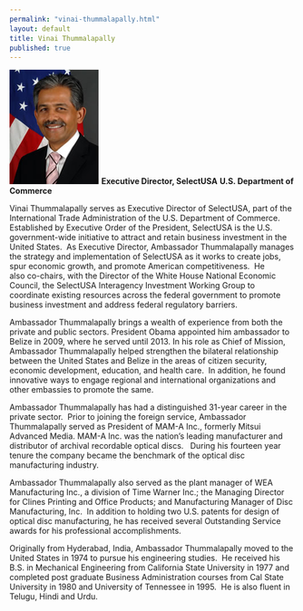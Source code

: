 ```yaml
---
permalink: "vinai-thummalapally.html"
layout: default
title: Vinai Thummalapally
published: true
---
```



<span class="imgright">![Vinai Thummalapally](images/vinai_thummalapally_0.jpg)
**Executive Director, SelectUSA**
**U.S. Department of Commerce**</span>


Vinai Thummalapally serves as Executive Director of SelectUSA, part of the International Trade Administration of the U.S. Department of Commerce.&nbsp; Established by Executive Order of the President, SelectUSA is&nbsp;the&nbsp;U.S. government-wide initiative&nbsp;to attract and retain business investment in the United States. &nbsp;As Executive Director, Ambassador Thummalapally manages the strategy and implementation of SelectUSA&nbsp;as it works&nbsp;to create jobs, spur economic growth, and promote American competitiveness. &nbsp;He also&nbsp;co-chairs, with the Director of the White House National Economic Council, the SelectUSA Interagency Investment Working Group to coordinate existing resources across the federal government to promote business investment and address federal regulatory&nbsp;barriers.&nbsp;&nbsp;

Ambassador Thummalapally brings a wealth of experience from both the private and public sectors. President Obama appointed him ambassador to Belize in 2009, where he served until 2013. In his role as Chief of Mission, Ambassador Thummalapally helped strengthen the bilateral relationship between the United States and Belize in the areas of citizen security, economic development, education, and health care.&nbsp; In addition, he found innovative ways to engage regional and international organizations and other embassies to promote the same. 

Ambassador Thummalapally has had a distinguished 31-year career in the private sector.&nbsp; Prior to joining the foreign service, Ambassador Thummalapally served as President of MAM-A Inc., formerly Mitsui Advanced Media. MAM-A Inc. was the nation’s leading manufacturer and distributor of archival recordable optical discs.&nbsp; &nbsp;During his fourteen year tenure the company became the benchmark of the optical disc manufacturing industry. 

Ambassador Thummalapally also served as the plant manager of WEA Manufacturing Inc., a division of Time Warner Inc.; the Managing Director for Clines Printing and Office Products; and Manufacturing Manager of Disc Manufacturing, Inc.&nbsp; In addition to holding two U.S. patents for design of optical disc manufacturing, he has received several Outstanding Service awards for his professional accomplishments.

Originally from Hyderabad, India, Ambassador Thummalapally moved to the United States in 1974 to pursue his engineering studies.&nbsp; He received his B.S. in Mechanical Engineering from California State University in 1977 and completed post graduate Business Administration courses from Cal State University in 1980 and University of Tennessee in 1995.&nbsp; He is also fluent in Telugu, Hindi and Urdu.
  